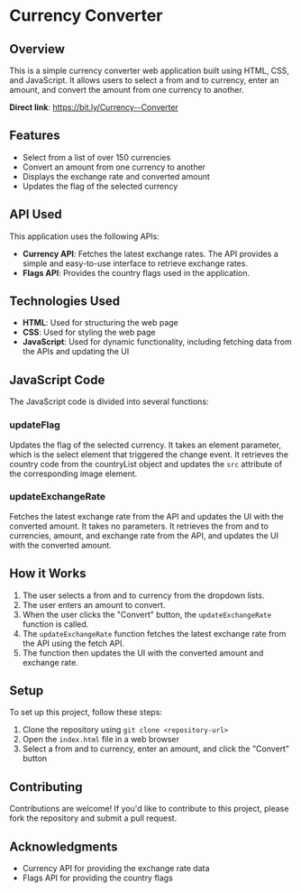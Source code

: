 # Currency Converter

## Overview
This is a simple currency converter web application built using HTML, CSS, and JavaScript. It allows users to select a from and to currency, enter an amount, and convert the amount from one currency to another.

**Direct link**: https://bit.ly/Currency--Converter

## Features
- Select from a list of over 150 currencies
- Convert an amount from one currency to another
- Displays the exchange rate and converted amount
- Updates the flag of the selected currency

## API Used
This application uses the following APIs:
- **Currency API**: Fetches the latest exchange rates. The API provides a simple and easy-to-use interface to retrieve exchange rates.
- **Flags API**: Provides the country flags used in the application.

## Technologies Used
- **HTML**: Used for structuring the web page
- **CSS**: Used for styling the web page
- **JavaScript**: Used for dynamic functionality, including fetching data from the APIs and updating the UI

## JavaScript Code
The JavaScript code is divided into several functions:

### updateFlag
Updates the flag of the selected currency. It takes an element parameter, which is the select element that triggered the change event. It retrieves the country code from the countryList object and updates the `src` attribute of the corresponding image element.

### updateExchangeRate
Fetches the latest exchange rate from the API and updates the UI with the converted amount. It takes no parameters. It retrieves the from and to currencies, amount, and exchange rate from the API, and updates the UI with the converted amount.

## How it Works
1. The user selects a from and to currency from the dropdown lists.
2. The user enters an amount to convert.
3. When the user clicks the "Convert" button, the `updateExchangeRate` function is called.
4. The `updateExchangeRate` function fetches the latest exchange rate from the API using the fetch API.
5. The function then updates the UI with the converted amount and exchange rate.

## Setup
To set up this project, follow these steps:
1. Clone the repository using `git clone <repository-url>`
2. Open the `index.html` file in a web browser
3. Select a from and to currency, enter an amount, and click the "Convert" button

## Contributing
Contributions are welcome! If you'd like to contribute to this project, please fork the repository and submit a pull request.

## Acknowledgments
- Currency API for providing the exchange rate data
- Flags API for providing the country flags
